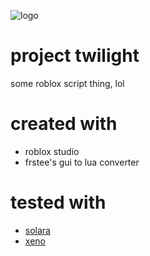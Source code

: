 ![logo](https://github.com/user-attachments/assets/2e60d86e-6e61-42cd-b51e-66479c4900eb)
# project twilight
some roblox script thing, lol

# created with
- roblox studio
- frstee's gui to lua converter
  
# tested with
- [solara](https://getsolara.dev/)
- [xeno](https://discord.gg/getxeno)
